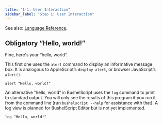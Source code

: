 ```yaml
---
title: "1-1: User Interaction"
sidebar_label: "Step 1: User Interaction"
---
```


See also: [Language Reference](../ref/user-interaction).

## Obligatory “Hello, world!”

Fine, here's your “hello, world”.

This first one uses the `alert` command to display an informative message box. It is analogous to AppleScript’s `display alert`, or browser JavaScript’s `alert()`.

```
alert "Hello, world!"
```

An alternative “hello, world” in BushelScript uses the `log` command to print to standard output. You will only see the results of this program if you run it from the command line (run `bushelscript --help` for assistance with that). A log view is planned for BushelScript Editor but is not yet implemented.

```
log "Hello, world!"
```
